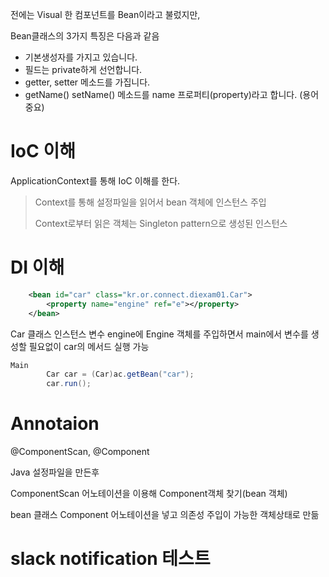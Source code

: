 전에는 Visual 한 컴포넌트를 Bean이라고 불렀지만, 

Bean클래스의 3가지 특징은 다음과 같음

- 기본생성자를 가지고 있습니다.
- 필드는 private하게 선언합니다.
- getter, setter 메소드를 가집니다.
- getName() setName() 메소드를 name 프로퍼티(property)라고 합니다. (용어 중요)



# IoC 이해



ApplicationContext를 통해 IoC 이해를 한다.

> Context를 통해 설정파일을 읽어서 bean 객체에 인스턴스  주입
>
> Context로부터 읽은 객체는 Singleton pattern으로 생성된 인스턴스



# DI 이해

```xml
	<bean id="car" class="kr.or.connect.diexam01.Car">
		<property name="engine" ref="e"></property>
	</bean>
```

Car 클래스 인스턴스 변수 engine에 Engine 객체를 주입하면서 main에서 변수를 생성할 필요없이 car의 메서드 실행 가능

```java
Main
		Car car = (Car)ac.getBean("car");
		car.run();
```

# Annotaion

@ComponentScan, @Component

Java 설정파일을 만든후 

ComponentScan 어노테이션을 이용해 Component객체 찾기(bean 객체)

bean 클래스 Component 어노테이션을 넣고 의존성 주입이 가능한 객체상태로 만듦



# slack notification 테스트



